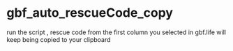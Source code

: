 # gbf_auto_rescueCode_copy
run the script , rescue code from the  first column you selected in gbf.life will keep being copied to your clipboard 
